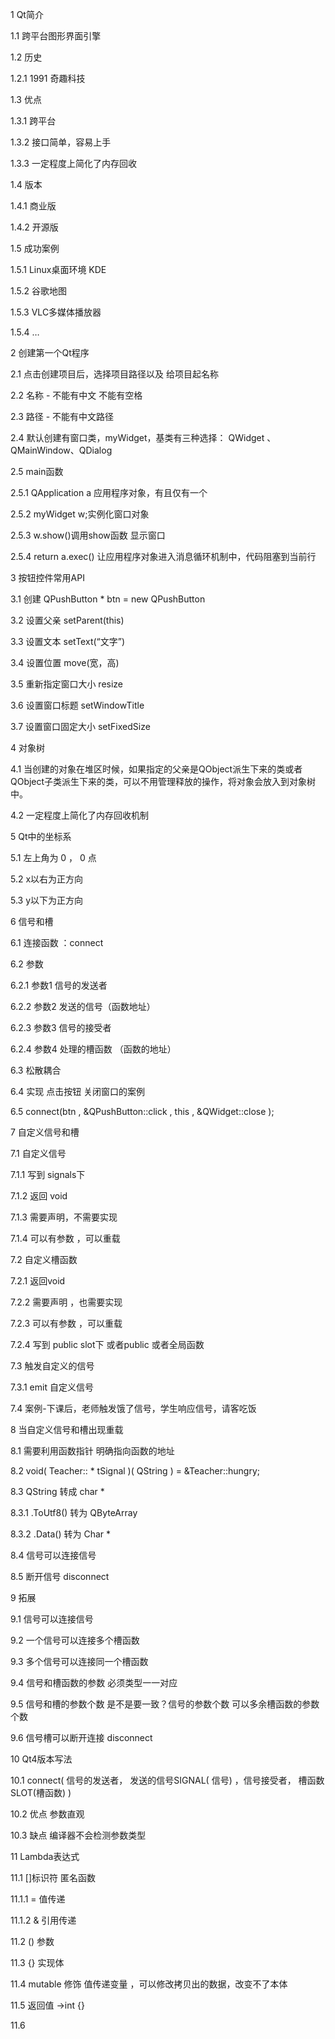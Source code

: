 1      Qt简介

1.1     跨平台图形界面引擎

1.2     历史

1.2.1   1991 奇趣科技

1.3     优点

1.3.1   跨平台

1.3.2   接口简单，容易上手

1.3.3   一定程度上简化了内存回收

1.4     版本

1.4.1   商业版

1.4.2   开源版

1.5     成功案例

1.5.1   Linux桌面环境 KDE

1.5.2   谷歌地图

1.5.3   VLC多媒体播放器

1.5.4   …

2      创建第一个Qt程序

2.1     点击创建项目后，选择项目路径以及 给项目起名称

2.2     名称 - 不能有中文 不能有空格

2.3     路径 - 不能有中文路径

2.4     默认创建有窗口类，myWidget，基类有三种选择： QWidget 、QMainWindow、QDialog

2.5     main函数

2.5.1   QApplication a 应用程序对象，有且仅有一个

2.5.2   myWidget w;实例化窗口对象

2.5.3   w.show()调用show函数 显示窗口

2.5.4   return a.exec() 让应用程序对象进入消息循环机制中，代码阻塞到当前行

3      按钮控件常用API

3.1     创建 QPushButton * btn = new QPushButton

3.2     设置父亲 setParent(this)

3.3     设置文本 setText(“文字”)

3.4     设置位置 move(宽，高)

3.5     重新指定窗口大小 resize

3.6     设置窗口标题 setWindowTitle

3.7     设置窗口固定大小 setFixedSize

4      对象树

4.1     当创建的对象在堆区时候，如果指定的父亲是QObject派生下来的类或者QObject子类派生下来的类，可以不用管理释放的操作，将对象会放入到对象树中。

4.2     一定程度上简化了内存回收机制

5      Qt中的坐标系

5.1     左上角为 0 ， 0 点

5.2     x以右为正方向

5.3     y以下为正方向

6      信号和槽

6.1     连接函数 ：connect

6.2     参数 

6.2.1   参数1 信号的发送者

6.2.2   参数2 发送的信号（函数地址）

6.2.3   参数3 信号的接受者

6.2.4   参数4 处理的槽函数 （函数的地址）

6.3     松散耦合

6.4     实现 点击按钮 关闭窗口的案例

6.5     connect(btn , &QPushButton::click , this , &QWidget::close );

7      自定义信号和槽

7.1     自定义信号

7.1.1   写到 signals下

7.1.2   返回 void

7.1.3   需要声明，不需要实现

7.1.4   可以有参数 ，可以重载

7.2     自定义槽函数

7.2.1   返回void

7.2.2   需要声明 ，也需要实现

7.2.3   可以有参数 ，可以重载

7.2.4   写到 public slot下 或者public 或者全局函数

7.3     触发自定义的信号

7.3.1   emit 自定义信号

7.4     案例-下课后，老师触发饿了信号，学生响应信号，请客吃饭

8      当自定义信号和槽出现重载

8.1     需要利用函数指针 明确指向函数的地址

8.2     void( Teacher:: * tSignal )( QString ) = &Teacher::hungry;

8.3     QString 转成 char *   

8.3.1   .ToUtf8() 转为 QByteArray

8.3.2   .Data() 转为 Char *

8.4     信号可以连接信号

8.5     断开信号 disconnect

9      拓展

9.1     信号可以连接信号

9.2     一个信号可以连接多个槽函数

9.3     多个信号可以连接同一个槽函数

9.4     信号和槽函数的参数 必须类型一一对应

9.5     信号和槽的参数个数 是不是要一致？信号的参数个数 可以多余槽函数的参数个数

9.6     信号槽可以断开连接 disconnect

10    Qt4版本写法

10.1    connect( 信号的发送者， 发送的信号SIGNAL( 信号) ，信号接受者， 槽函数SLOT(槽函数) )

10.2    优点 参数直观

10.3    缺点 编译器不会检测参数类型

11    Lambda表达式

11.1    []标识符 匿名函数 

11.1.1  = 值传递

11.1.2 & 引用传递

11.2    () 参数 

11.3    {} 实现体

11.4    mutable 修饰 值传递变量 ，可以修改拷贝出的数据，改变不了本体

11.5    返回值 []() ->int {}

11.6    